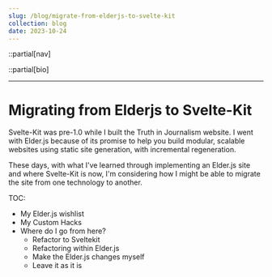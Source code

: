 ```yaml
---
slug: /blog/migrate-from-elderjs-to-svelte-kit
collection: blog
date: 2023-10-24
---
```


::partial[nav]

::partial[bio]

---



# Migrating from Elderjs to Svelte-Kit



Svelte-Kit was pre-1.0 while I built the Truth in Journalism website.
I went with Elder.js because of its promise to help you build modular, scalable websites using static site generation, with incremental regeneration.

These days, with what I've learned through implementing an Elder.js site and where Svelte-Kit is now, I'm considering how I might be able to migrate the site
from one technology to another.

TOC:

- My Elder.js wishlist
- My Custom Hacks
- Where do I go from here?
  - Refactor to Sveltekit
  - Refactoring within Elder.js
  - Make the Elder.js changes myself
  - Leave it as it is
